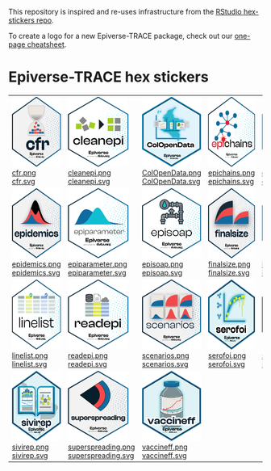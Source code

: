 
<!-- README.md is generated from README.Rmd. Please edit that file -->

This repository is inspired and re-uses infrastructure from the [RStudio
hex-stickers repo](https://github.com/rstudio/hex-stickers).

To create a logo for a new Epiverse-TRACE package, check out our
[one-page
cheatsheet](https://datadotorg.box.com/v/epiverse-hexstickers).

# Epiverse-TRACE hex stickers

<table>
<tr>
<td>
<img alt="Logo for cfr" src="thumbs/cfr.png" width="120" height="139"><br /><a href="PNG/cfr.png">cfr.png</a><br /><a href="SVG/cfr.svg">cfr.svg</a>
</td>
<td>
<img alt="Logo for cleanepi" src="thumbs/cleanepi.png" width="120" height="139"><br /><a href="PNG/cleanepi.png">cleanepi.png</a><br /><a href="SVG/cleanepi.svg">cleanepi.svg</a>
</td>
<td>
<img alt="Logo for ColOpenData" src="thumbs/ColOpenData.png" width="120" height="139"><br /><a href="PNG/ColOpenData.png">ColOpenData.png</a><br /><a href="SVG/ColOpenData.svg">ColOpenData.svg</a>
</td>
<td>
<img alt="Logo for epichains" src="thumbs/epichains.png" width="120" height="139"><br /><a href="PNG/epichains.png">epichains.png</a><br /><a href="SVG/epichains.svg">epichains.svg</a>
</td>
<td>
<img alt="Logo for epiCo" src="thumbs/epiCo.png" width="120" height="139"><br /><a href="PNG/epiCo.png">epiCo.png</a><br /><a href="SVG/epiCo.svg">epiCo.svg</a>
</td>
</tr>
<tr>
<td>
<img alt="Logo for epidemics" src="thumbs/epidemics.png" width="120" height="139"><br /><a href="PNG/epidemics.png">epidemics.png</a><br /><a href="SVG/epidemics.svg">epidemics.svg</a>
</td>
<td>
<img alt="Logo for epiparameter" src="thumbs/epiparameter.png" width="120" height="139"><br /><a href="PNG/epiparameter.png">epiparameter.png</a><br /><a href="SVG/epiparameter.svg">epiparameter.svg</a>
</td>
<td>
<img alt="Logo for episoap" src="thumbs/episoap.png" width="120" height="139"><br /><a href="PNG/episoap.png">episoap.png</a><br /><a href="SVG/episoap.svg">episoap.svg</a>
</td>
<td>
<img alt="Logo for finalsize" src="thumbs/finalsize.png" width="120" height="139"><br /><a href="PNG/finalsize.png">finalsize.png</a><br /><a href="SVG/finalsize.svg">finalsize.svg</a>
</td>
<td>
<img alt="Logo for iraca" src="thumbs/iraca.png" width="120" height="139"><br /><a href="PNG/iraca.png">iraca.png</a><br /><a href="SVG/iraca.svg">iraca.svg</a>
</td>
</tr>
<tr>
<td>
<img alt="Logo for linelist" src="thumbs/linelist.png" width="120" height="139"><br /><a href="PNG/linelist.png">linelist.png</a><br /><a href="SVG/linelist.svg">linelist.svg</a>
</td>
<td>
<img alt="Logo for readepi" src="thumbs/readepi.png" width="120" height="139"><br /><a href="PNG/readepi.png">readepi.png</a><br /><a href="SVG/readepi.svg">readepi.svg</a>
</td>
<td>
<img alt="Logo for scenarios" src="thumbs/scenarios.png" width="120" height="139"><br /><a href="PNG/scenarios.png">scenarios.png</a><br /><a href="SVG/scenarios.svg">scenarios.svg</a>
</td>
<td>
<img alt="Logo for serofoi" src="thumbs/serofoi.png" width="120" height="139"><br /><a href="PNG/serofoi.png">serofoi.png</a><br /><a href="SVG/serofoi.svg">serofoi.svg</a>
</td>
<td>
<img alt="Logo for simulist" src="thumbs/simulist.png" width="120" height="139"><br /><a href="PNG/simulist.png">simulist.png</a><br /><a href="SVG/simulist.svg">simulist.svg</a>
</td>
</tr>
<tr>
<td>
<img alt="Logo for sivirep" src="thumbs/sivirep.png" width="120" height="139"><br /><a href="PNG/sivirep.png">sivirep.png</a><br /><a href="SVG/sivirep.svg">sivirep.svg</a>
</td>
<td>
<img alt="Logo for superspreading" src="thumbs/superspreading.png" width="120" height="139"><br /><a href="PNG/superspreading.png">superspreading.png</a><br /><a href="SVG/superspreading.svg">superspreading.svg</a>
</td>
<td>
<img alt="Logo for vaccineff" src="thumbs/vaccineff.png" width="120" height="139"><br /><a href="PNG/vaccineff.png">vaccineff.png</a><br /><a href="SVG/vaccineff.svg">vaccineff.svg</a>
</td>
</tr>
</table>
